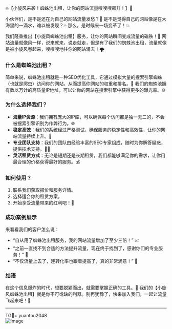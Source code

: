 🔥【小旋风来袭！蜘蛛池出租，让你的网站流量嗖嗖嗖飙升！】🚀

小伙伴们，是不是还在为自己的网站流量发愁？👀 是不是觉得自己的网站像是在大海里的一滴水，难以被发现？💦 那么，是时候来一场变革了！💥

我们隆重推出【小旋风蜘蛛池出租】服务，让你的网站瞬间变成流量的磁铁！🧲 网站流量就像风一样，说来就来，说走就走，但是有了我们的蜘蛛池出租，流量就像是被小旋风卷起来，嗖嗖嗖地往你的网站涌去！🌪️

### 什么是蜘蛛池出租？
简单来说，蜘蛛池出租就是一种SEO优化工具，它通过模拟大量的搜索引擎蜘蛛（也就是爬虫）访问你的网站，从而提高你网站的权重和排名。🤖 我们的蜘蛛池拥有数以万计的高质量IP地址，可以让你的网站在搜索引擎中获得更多的曝光率。🌐

### 为什么选择我们？
- **海量IP资源**：我们拥有庞大的IP库，可以确保每个访问都是独一无二的，不会被搜索引擎识别为作弊行为。🌐
- **稳定高效**：我们的系统经过严格测试，确保服务的稳定性和高效性，让你的网站流量持续上升。🔧
- **专业团队支持**：我们的团队由经验丰富的SEO专家组成，随时为你解答疑惑，提供技术支持。👨‍💻
- **灵活租赁方式**：无论是短期还是长期租赁，我们都能够满足你的需求，让你用最合理的价格获得最好的服务。💰

### 如何使用？
1. 联系我们获取报价和服务详情。
2. 选择适合你的租赁方案。
3. 开始享受流量带来的红利吧！🎉

### 成功案例展示
来看看我们的客户怎么说：
- “自从用了蜘蛛池出租服务，我的网站流量增加了至少三倍！” 📈
- “之前一直找不到合适的方法提升流量，现在终于找到了，感谢你们的专业服务！” 👏
- “不仅流量上去了，连转化率也跟着提高了，真的非常满意！” 💼

### 结语
在这个信息爆炸的时代，想要脱颖而出，就需要掌握正确的工具。🌟 我们的【小旋风蜘蛛池出租】就是你不可或缺的利器。别再犹豫了，快来加入我们，一起让流量飞起来吧！🌈

---

TG💪+ yuantou2048  
![Image](https://github.com/user-attachments/assets/42a5a4a5-fea9-4a1d-8aa0-73e57e430cca)